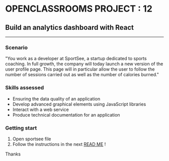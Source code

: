 # OPENCLASSROOMS PROJECT : 12
## Build an analytics dashboard with React
-------------------------------------------------------------------------------------

### Scenario

"You work as a developer at SportSee, a startup dedicated to sports coaching. 
In full growth, the company will today launch a new version of the user profile page. 
This page will in particular allow the user to follow the number of sessions carried out as well as the number of calories burned."

### Skills assessed

* Ensuring the data quality of an application
* Develop advanced graphical elements using JavaScript libraries
* Interact with a web service 
* Produce technical documentation for an application

### Getting start

1. Open sportsee file
2. Follow the instructions in the next [READ ME](https://github.com/VanesMP/MacedoPintoVanessa_12_06052021/tree/main/sportsee) !

Thanks

